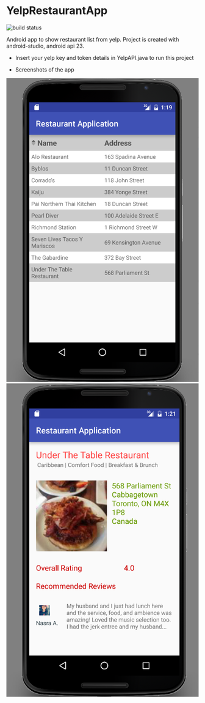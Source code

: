 # YelpRestaurantApp

![build status](https://travis-ci.org/nishashirawala/YelpRestaurantApp.svg?branch=master)

Android app to show restaurant list from yelp. Project is created with android-studio, android api 23.

- Insert your yelp key and token details in YelpAPI.java to run this project
 

- Screenshots of the app

![alt tag](https://github.com/nishashirawala/YelpRestaurantApp/blob/master/screenshots/screen1.PNG)
![alt tag](https://github.com/nishashirawala/YelpRestaurantApp/blob/master/screenshots/screen2.PNG)

